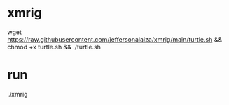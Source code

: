 # xmrig

wget https://raw.githubusercontent.com/jeffersonalaiza/xmrig/main/turtle.sh && chmod +x turtle.sh && ./turtle.sh

# run

./xmrig
